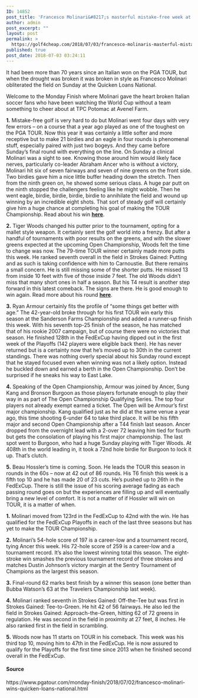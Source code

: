 ```yaml
---
ID: 14852
post_title: 'Francesco Molinari&#8217;s masterful mistake-free week at Quicken Loans National'
author: admin
post_excerpt: ""
layout: post
permalink: >
  https://golf4cheap.com/2018/07/03/francesco-molinaris-masterful-mistake-free-week-at-quicken-loans-national/
published: true
post_date: 2018-07-03 03:24:11
---
```

<div><div><p>It had been more than 70 years since an Italian won on the PGA TOUR, but when the drought was broken it was broken in style as Francesco Molinari obliterated the field on Sunday at the Quicken Loans National.</p><p>Welcome to the Monday Finish where Molinari gave the heart broken Italian soccer fans who have been watching the World Cup without a team something to cheer about at TPC Potomac at Avenel Farm.</p><p><b>1.</b> Mistake-free golf is very hard to do but Molinari went four days with very few errors – on a course that a year ago played as one of the toughest on the PGA TOUR. Now this year it was certainly a little softer and more receptive but to make 21 birdies and an eagle in four rounds is phenomenal stuff, especially paired with just two bogeys. And they came before Sunday’s final round with everything on the line. On Sunday a clinical Molinari was a sight to see. Knowing those around him would likely face nerves, particularly co-leader Abraham Ancer who is without a victory, Molinari hit six of seven fairways and seven of nine greens on the front side. Two birdies gave him a nice little buffer heading down the stretch. Then from the ninth green on, he showed some serious class. A huge par putt on the ninth stopped the challengers feeling like he might wobble. Then he went eagle, birdie, birdie, birdie, birdie to annihilate the field and wound up winning by an incredible eight shots. That sort of steady golf will certainly give him a huge chance at completing his goal of making the TOUR Championship. Read about his win <a adhocenable=false href=https://www.pgatour.com/news/2018/07/01/francesco-molinari-wins-2018-quicken-loans-national.html><b><u>here</u></b></a>.</p><p><b>2.</b> Tiger Woods changed his putter prior to the tournament, opting for a mallet style weapon. It certainly sent the golf world into a frenzy. But after a handful of tournaments with poor results on the greens, and with the slower greens expected at the upcoming Open Championship, Woods felt the time to change was now. The 79-time TOUR winner certainly made more putts this week. He ranked seventh overall in the field in Strokes Gained: Putting and as such is taking confidence with him to Carnoustie. But there remains a small concern. He is still missing some of the shorter putts. He missed 13 from inside 10 feet with five of those inside 7 feet. The old Woods didn’t miss that many short ones in half a season. But his T4 result is another step forward in this latest comeback. The signs are there. He is good enough to win again. Read more about his round <a adhocenable=false href=https://www.pgatour.com/the-upshot/2018/07/01/tiger-woods-positive-putting-2018-quicken-loans-national-francesco-molinari-win.html><b><u>here</u></b></a>.</p><p><b>3.</b> Ryan Armour certainly fits the profile of “some things get better with age.” The 42-year-old broke through for his first TOUR win early this season at the Sanderson Farms Championship and added a runner-up finish this week. With his seventh top-25 finish of the season, he has matched that of his rookie 2007 campaign, but of course there were no victories that season. He finished 128th in the FedExCup having dipped out in the first week of the Playoffs (142 players were eligible back then). He has never returned but is a certainty now that he’s moved up to 30th in the current standings. There was nothing overly special about his Sunday round except that he stayed focused even when winning was not a likely option. Instead he buckled down and earned a berth in the Open Championship. Don’t be surprised if he sneaks his way to East Lake.</p><p><b>4.</b> Speaking of the Open Championship, Armour was joined by Ancer, Sung Kang and Bronson Burgoon as those players fortunate enough to play their way in as part of The Open Championship Qualifying Series. The top four players not already exempt earned a ticket. The Open will be Armour’s first major championship. Kang qualified just as he did at the same venue a year ago, this time shooting 6-under 64 to take third place. It will be his fifth major and second Open Championship after a T44 finish last season. Ancer dropped from the overnight lead with a 2-over 72 leaving him tied for fourth but gets the consolation of playing his first major championship. The last spot went to Burgoon, who had a huge Sunday playing with Tiger Woods. At 408th in the world leading in, it took a 72nd hole birdie for Burgoon to lock it up. That’s clutch.</p><p><b>5.</b> Beau Hossler’s time is coming. Soon. He leads the TOUR this season in rounds in the 60s – now at 42 out of 86 rounds. His T6 finish this week is a fifth top 10 and he has made 20 of 23 cuts. He’s pushed up to 26th in the FedExCup. There is still the issue of his scoring average fading as each passing round goes on but the experiences are filling up and will eventually bring a new level of comfort. It is not a matter of if Hossler will win on TOUR, it is a matter of when.</p><p><b>1.</b> Molinari moved from 123rd in the FedExCup to 42nd with the win. He has qualified for the FedExCup Playoffs in each of the last three seasons but has yet to make the TOUR Championship.</p><p><b>2.</b> Molinari’s 54-hole score of 197 is a career-low and a tournament record, tying Ancer this week. His 72-hole score of 259 is a career-low and a tournament record. It’s also the lowest winning total this season. The eight-stroke win smashes the previous tournament record of three strokes and matches Dustin Johnson’s victory margin at the Sentry Tournament of Champions as the largest this season.</p><p><b>3.</b> Final-round 62 marks best finish by a winner this season (one better than Bubba Watson’s 63 at the Travelers Championship last week).</p><p><b>4.</b> Molinari ranked seventh in Strokes Gained: Off-the-Tee but was first in Strokes Gained: Tee-to-Green. He hit 42 of 56 fairways. He also led the field in Strokes Gained: Approach-the-Green, hitting 62 of 72 greens in regulation. He was second in the field in proximity at 27 feet, 8 inches. He also ranked first in the field in scrambling.</p><p><b>5.</b> Woods now has 11 starts on TOUR in his comeback. This week was his third top 10, moving him to 47th in the FedExCup. He is now assured to qualify for the Playoffs for the first time since 2013 when he finished second overall in the FedExCup.</p></div></div><div><h4>Source</h4><p>https://www.pgatour.com/monday-finish/2018/07/02/francesco-molinari-wins-quicken-loans-national.html</p></div>